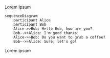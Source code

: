 Lorem ipsum

```mermaid
sequenceDiagram
    participant Alice
    participant Bob
    Alice->>Bob: Hello Bob, how are you?
    Bob-->>Alice: I'm good thanks!
    Alice->>Bob: Do you want to grab a coffee?
    Bob-->>Alice: Sure, let's go!
```

Lorem ipsum
